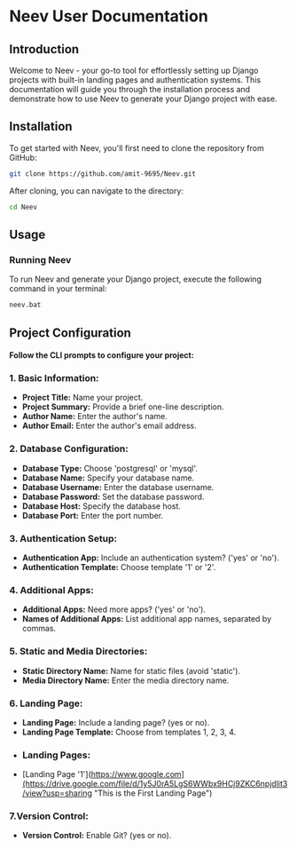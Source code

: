 # Neev User Documentation

## Introduction

Welcome to Neev - your go-to tool for effortlessly setting up Django projects with built-in landing pages and authentication systems. This documentation will guide you through the installation process and demonstrate how to use Neev to generate your Django project with ease.

## Installation

To get started with Neev, you'll first need to clone the repository from GitHub:

```bash
git clone https://github.com/amit-9695/Neev.git
```

After cloning, you can navigate to the directory:
```bash
cd Neev
```

## Usage
### Running Neev
To run Neev and generate your Django project, execute the following command in your terminal:
```bash
neev.bat
```

## Project Configuration
####  Follow the CLI prompts to configure your project:
### 1. Basic Information:
- **Project Title:**  Name your project.
- **Project Summary:**  Provide a brief one-line description.
- **Author Name:**  Enter the author's name.
- **Author Email:**  Enter the author's email address.
### 2. Database Configuration:
- **Database Type:** Choose 'postgresql' or 'mysql'.
- **Database Name:** Specify your database name.
- **Database Username:** Enter the database username.
- **Database Password:** Set the database password.
- **Database Host:** Specify the database host.
- **Database Port:** Enter the port number.
### 3. Authentication Setup:
- **Authentication App:** Include an authentication system? ('yes' or 'no').
- **Authentication Template:** Choose template '1' or '2'.
### 4. Additional Apps:
- **Additional Apps:** Need more apps? ('yes' or 'no').
- **Names of Additional Apps:** List additional app names, separated by commas.
### 5. Static and Media Directories:
- **Static Directory Name:** Name for static files (avoid 'static').
- **Media Directory Name:** Enter the media directory name.
### 6. Landing Page:
- **Landing Page:** Include a landing page? (yes or no).
- **Landing Page Template:** Choose from templates 1, 2, 3, 4.
- ### **Landing Pages:**
- [Landing Page '1'](https://www.google.com](https://drive.google.com/file/d/1y5J0rA5LgS6WWbx9HCj9ZKC6npjdlit3/view?usp=sharing "This is the First Landing Page")

### 7.Version Control:
- **Version Control:** Enable Git? (yes or no).
